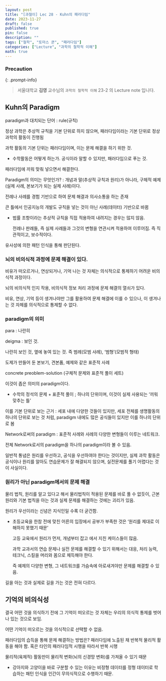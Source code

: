 ```yaml
---
layout: post
title: "[과철이] Lec 28 - Kuhn의 패러다임"
date: 2023-11-27
draft: false
published: true
pin: false
description: ""
tags: ["철학", "토마스 쿤", "패러다임"]
categories: ["Lecture", "과학의 철학적 이해"]
math: true
---
```


### Precaution


{: .prompt-info}


> 서울대학교 **김영** 교수님의 `과학의 철학적 이해` 23-2 의 Lecture note 입니다. 


## Kuhn의 Paradigm


paradigm과 대치되는 단어 : rule(규칙)


정상 과학은 추상적 규칙을 기본 단위로 하지 않으며, 패러다임이라는 기본 단위로 정상 과학의 활동이 진행됨


과학 활동의 기본 단위는 패러다임이며, 이는 문제 해결을 하기 위한 것.

- 수학활동은 어떻게 하는가. 공식이라 말할 수 있지만, 패러다임으로 푸는 것.

패러다임에 끼워 맞춰 넣으면서 해결한다.


Paradigm의 의미는 무엇인가? : 개념과 말(추상적 규칙과 원리)가 아니라, 구체적 예제(실제 사례, 본보기가 되는 실제 사례)이다.


전례나 사례를 경험 기반으로 하여 문제 해결과 의사소통을 하는 존재


큰 틀에서 인공지능의 개발도 규칙을 넣는 것이 아닌 사례(데이터) 기반으로 바뀜

- 법률 조항이라는 추상적 규칙을 직접 적용하여 내려지는 경우는 많지 않음.

	전례나 판례들, 즉 실제 사례들과 그것의 변형을 연관시켜 적용하여 이루어짐. 즉 직관적이고, 보수적이다.


유사성에 의한 패턴 인식을 통해 판단된다.


### 뇌의 비의식적 과정에 문제 해결이 있다.


비유가 떠오르거나, 연상되거나, 기억 나는 것 자체는 의식적으로 통제하기 어려운 비의식적 과정이다.


뇌의 비의식적 인지 작용, 비의식적 정보 처리 과정에 문제 해결의 열쇠가 있다.


비유, 연상, 기억 등이 생겨나야만 그를 활용하여 문제 해결에 이를 수 있으나, 이 생겨나는 것 자체를 의식적으로 통제할 수 없다.


### paradigm의 의미


para : 나란히


deigma : 보인 것.


나란히 보인 것, 옆에 놓여 있는 것. 즉 범례(모범 사례), ‘범형’(모범적 형태)


도제가 만들어 둔 본보기, 견본품, 예제와 같은 표준적 사례


concrete preoblem-solution (구체적 문제와 표준적 풀이 세트)


이것이 좁은 의미의 paradigm이다.

- 수학의 정석의 문제 + 표준적 풀이 ; 하나의 단위이며, 이것이 실제 사용되는 ‘끼워 맞추는 틀’

이를 기본 단위로 보는 근거 : 세포 내에 다양한 것들이 있지만, 세포 전체를 생명활동의 하나의 단위로 보는 것 처럼, paradigm 내에도 많은 공식들이 있지만 이를 하나의 단위로 봄


Network로써의 paradigm : 표준적 사례와 사례의 다양한 변형들이 이루는 네트워크.


전체 Network로서의 paradigm을 하나의 paradigm이라 볼 수 있음.


일반적 통념은 원리를 우선하고, 공식을 우선하여야 한다는 것이지만, 실제 과학 활동은 공식이나 원리를 알아도 연습문제가 잘 해결되지 않으며, 실전문제를 풀기 어렵다는 것이 사실이다.


### 원리가 아닌 paradigm에서의 문제 해결


물리 법칙, 원리를 알고 있다고 해서 물리법칙이 적용된 문제를 바로 풀 수 없듯이, 근본 원리와 기본 법칙을 아는 것과 실제 문제를 해결하는 것에는 괴리가 있음.


원리가 우선이라는 신념은 지식인일 수록 더 굳건함. 

- 초등교육을 한참 전에 맞친 어른의 입장에서 공부가 부족한 것은 ‘원리를 제대로 이해하지 못했기 때문’

	고등 교육에서 원리가 먼저, 개념부터 잡고 에서 지친 케이스들이 많음.


	과학 교과서의 연습 문제나 실전 문제를 해결할 수 있기 위해서는 대응, 처리 능력, 테크닉, 스킬을 머리와 몸으로 체득해야 한다.


	즉 예제의 다양한 변형, 그 네트워크를 가슴속에 아로새겨야만 문제를 해결할 수 있음.


길을 아는 것과 실제로 길을 가는 것은 전혀 다르다.


## 기억의 비의식성


결국 어떤 것을 의식하기 전에 그 기억이 떠오르는 것 자체는 우리의 의식적 통제를 벗어나 있는 것으로 보임.


어떤 기억이 떠오르는 것을 의식적으로 선택할 수 없음.


패러다임의 습득을 통해 문제 해결하는 방법은? 패러다임에 노출된 채 반복적 물리적 활동을 해야 함. 혹은 타인의 패러다임적 시행을 따라서 반복 시행


물리적(육체적) 활동만이 물리적 변화(뇌의 신경망 변화)를 가져올 수 있기 때문

- 강아지와 고양이을 바로 구분할 수 있는 이유는 비정형 데이터를 정형 데이터로 학습하는 패턴 인식을 인간이 무의식적으로 수행하기 때문.

<script>
  window.MathJax = {
    tex: {
      macros: {
        R: "\\mathbb{R}",
        N: "\\mathbb{N}",
        Z: "\\mathbb{Z}",
        Q: "\\mathbb{Q}",
        C: "\\mathbb{C}",
        proj: "\\operatorname{proj}",
        rank: "\\operatorname{rank}",
        im: "\\operatorname{im}",
        dom: "\\operatorname{dom}",
        codom: "\\operatorname{codom}",
        argmax: "\\operatorname*{arg\,max}",
        argmin: "\\operatorname*{arg\,min}",
        "\{": "\\lbrace",
        "\}": "\\rbrace",
        sub: "\\subset",
        sup: "\\supset",
        sube: "\\subseteq",
        supe: "\\supseteq"
      },
      tags: "ams",
      strict: false, 
      inlineMath: [["$", "$"], ["\\(", "\\)"]],
      displayMath: [["$$", "$$"], ["\\[", "\\]"]]
    },
    options: {
      skipHtmlTags: ["script", "noscript", "style", "textarea", "pre"]
    }
  };
</script>
<script async src="https://cdn.jsdelivr.net/npm/mathjax@3/es5/tex-mml-chtml.js"></script>
